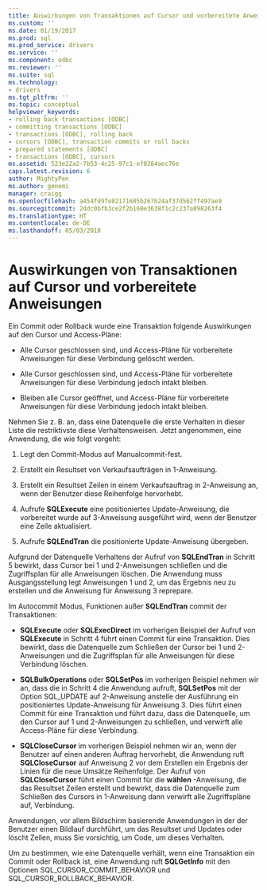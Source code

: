 ```yaml
---
title: Auswirkungen von Transaktionen auf Cursor und vorbereitete Anweisungen | Microsoft Docs
ms.custom: ''
ms.date: 01/19/2017
ms.prod: sql
ms.prod_service: drivers
ms.service: ''
ms.component: odbc
ms.reviewer: ''
ms.suite: sql
ms.technology:
- drivers
ms.tgt_pltfrm: ''
ms.topic: conceptual
helpviewer_keywords:
- rolling back transactions [ODBC]
- committing transactions [ODBC]
- transactions [ODBC], rolling back
- cursors [ODBC], transaction commits or roll backs
- prepared statements [ODBC]
- transactions [ODBC], cursors
ms.assetid: 523e22a2-7b53-4c25-97c1-ef0284aec76e
caps.latest.revision: 6
author: MightyPen
ms.author: genemi
manager: craigg
ms.openlocfilehash: a454fd9fe82171685b267b24af37d562ff497ae9
ms.sourcegitcommit: 2ddc0bfb3ce2f2b160e3638f1c2c237a898263f4
ms.translationtype: HT
ms.contentlocale: de-DE
ms.lasthandoff: 05/03/2018
---
```

# <a name="effect-of-transactions-on-cursors-and-prepared-statements"></a>Auswirkungen von Transaktionen auf Cursor und vorbereitete Anweisungen
Ein Commit oder Rollback wurde eine Transaktion folgende Auswirkungen auf den Cursor und Access-Pläne:  
  
-   Alle Cursor geschlossen sind, und Access-Pläne für vorbereitete Anweisungen für diese Verbindung gelöscht werden.  
  
-   Alle Cursor geschlossen sind, und Access-Pläne für vorbereitete Anweisungen für diese Verbindung jedoch intakt bleiben.  
  
-   Bleiben alle Cursor geöffnet, und Access-Pläne für vorbereitete Anweisungen für diese Verbindung jedoch intakt bleiben.  
  
 Nehmen Sie z. B. an, dass eine Datenquelle die erste Verhalten in dieser Liste die restriktivste diese Verhaltensweisen. Jetzt angenommen, eine Anwendung, die wie folgt vorgeht:  
  
1.  Legt den Commit-Modus auf Manualcommit-fest.  
  
2.  Erstellt ein Resultset von Verkaufsaufträgen in 1-Anweisung.  
  
3.  Erstellt ein Resultset Zeilen in einem Verkaufsauftrag in 2-Anweisung an, wenn der Benutzer diese Reihenfolge hervorhebt.  
  
4.  Aufrufe **SQLExecute** eine positioniertes Update-Anweisung, die vorbereitet wurde auf 3-Anweisung ausgeführt wird, wenn der Benutzer eine Zeile aktualisiert.  
  
5.  Aufrufe **SQLEndTran** die positionierte Update-Anweisung übergeben.  
  
 Aufgrund der Datenquelle Verhaltens der Aufruf von **SQLEndTran** in Schritt 5 bewirkt, dass Cursor bei 1 und 2-Anweisungen schließen und die Zugriffsplan für alle Anweisungen löschen. Die Anwendung muss Ausgangsstellung legt Anweisungen 1 und 2, um das Ergebnis neu zu erstellen und die Anweisung für Anweisung 3 reprepare.  
  
 Im Autocommit Modus, Funktionen außer **SQLEndTran** commit der Transaktionen:  
  
-   **SQLExecute** oder **SQLExecDirect** im vorherigen Beispiel der Aufruf von **SQLExecute** in Schritt 4 führt einen Commit für eine Transaktion. Dies bewirkt, dass die Datenquelle zum Schließen der Cursor bei 1 und 2-Anweisungen und die Zugriffsplan für alle Anweisungen für diese Verbindung löschen.  
  
-   **SQLBulkOperations** oder **SQLSetPos** im vorherigen Beispiel nehmen wir an, dass die in Schritt 4 die Anwendung aufruft, **SQLSetPos** mit der Option SQL_UPDATE auf 2-Anweisung anstelle der Ausführung ein positioniertes Update-Anweisung für Anweisung 3. Dies führt einen Commit für eine Transaktion und führt dazu, dass die Datenquelle, um den Cursor auf 1 und 2-Anweisungen zu schließen, und verwirft alle Access-Pläne für diese Verbindung.  
  
-   **SQLCloseCursor** im vorherigen Beispiel nehmen wir an, wenn der Benutzer auf einen anderen Auftrag hervorhebt, die Anwendung ruft **SQLCloseCursor** auf Anweisung 2 vor dem Erstellen ein Ergebnis der Linien für die neue Umsätze Reihenfolge. Der Aufruf von **SQLCloseCursor** führt einen Commit für die **wählen** -Anweisung, die das Resultset Zeilen erstellt und bewirkt, dass die Datenquelle zum Schließen des Cursors in 1-Anweisung dann verwirft alle Zugriffspläne auf, Verbindung.  
  
 Anwendungen, vor allem Bildschirm basierende Anwendungen in der der Benutzer einen Bildlauf durchführt, um das Resultset und Updates oder löscht Zeilen, muss Sie vorsichtig, um Code, um dieses Verhalten.  
  
 Um zu bestimmen, wie eine Datenquelle verhält, wenn eine Transaktion ein Commit oder Rollback ist, eine Anwendung ruft **SQLGetInfo** mit den Optionen SQL_CURSOR_COMMIT_BEHAVIOR und SQL_CURSOR_ROLLBACK_BEHAVIOR.
